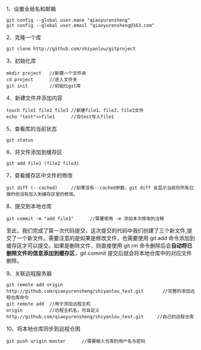 1、设置全局名和邮箱

```
git config --global user.mane "qiaoyurensheng"  
git config --global user.email "qiaoyurensheng@163.com"
```

2、克隆一个库

```
git clone http://github.com/shiyanlou/gitproject
```

3、初始化库

```
mkdir project   //新建一个文件夹
cd project      //进入文件夹
git init        //初始化git库
```

4、新建文件并添加内容

```
touch file1 file2 file3 //新建file1，file2，file3文件
echo "test">>file1      //将test写入file1
```

5、查看库的当前状态

```
git status
```

6、将文件添加到缓存区

```
git add file1 (file2 file3)
```

7、查看缓存区中文件的修改

```
git diff (--cached)     //如果没有--cached参数，git diff 会显示当前你所有已做的但没有加入到缓存区里的修改。
```

8、提交到本地仓库

```
git commit -m "add file1"      //需要使用 -m 添加本次修改的注释
```

至此，我们完成了第一次代码提交，这次提交的代码中我们创建了三个新文件,提交了一个新文件。需要注意的是如果是修改文件，也需要使用 git add 命令添加到缓存区才可以提交。如果是删除文件，则直接使用 git rm 命令删除后会**自动将已删除文件的信息添加到缓存区**，git commit 提交后就会将本地仓库中的对应文件删除。

9、关联远程服务器

```
git remote add origin http://github.com/qiaoyurensheng/shiyanlou_test.git       //完整的添加远程仓库命令
git remote add  //用于添加远程主机
origin          //远程主机名，可自定义
http://github.com/qiaoyurensheng/shiyanlou_test.git     //自己的远程仓库
```

10、将本地仓库同步到远程仓困

```
git push origin master      //需要输入仓库的用户名与密码
```